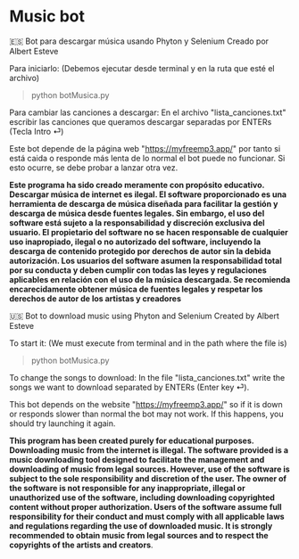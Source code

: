 # Music bot
🇪🇸 Bot para descargar música usando Phyton y Selenium
Creado por Albert Esteve

Para iniciarlo: (Debemos ejecutar desde terminal y en la ruta que esté el archivo)
> python botMusica.py

Para cambiar las canciones a descargar:
En el archivo "lista_canciones.txt" escribir las canciones que queramos descargar separadas por ENTERs (Tecla Intro ⏎)

Este bot depende de la página web "https://myfreemp3.app/" por tanto si está caida o responde más lenta de lo normal el bot puede no funcionar. Si esto ocurre, se debe probar a lanzar otra vez.

**Este programa ha sido creado meramente con propósito educativo. Descargar música de internet es ilegal. El software proporcionado es una herramienta de descarga de música diseñada para facilitar la gestión y descarga de música desde fuentes legales. Sin embargo, el uso del software está sujeto a la responsabilidad y discreción exclusiva del usuario. El propietario del software no se hacen responsable de cualquier uso inapropiado, ilegal o no autorizado del software, incluyendo la descarga de contenido protegido por derechos de autor sin la debida autorización. Los usuarios del software asumen la responsabilidad total por su conducta y deben cumplir con todas las leyes y regulaciones aplicables en relación con el uso de la música descargada. Se recomienda encarecidamente obtener música de fuentes legales y respetar los derechos de autor de los artistas y creadores**

🇺🇸 Bot to download music using Phyton and Selenium
Created by Albert Esteve

To start it: (We must execute from terminal and in the path where the file is)
> python botMusica.py

To change the songs to download:
In the file "lista_canciones.txt" write the songs we want to download separated by ENTERs (Enter key ⏎).

This bot depends on the website "https://myfreemp3.app/" so if it is down or responds slower than normal the bot may not work. If this happens, you should try launching it again.

**This program has been created purely for educational purposes. Downloading music from the internet is illegal. The software provided is a music downloading tool designed to facilitate the management and downloading of music from legal sources. However, use of the software is subject to the sole responsibility and discretion of the user. The owner of the software is not responsible for any inappropriate, illegal or unauthorized use of the software, including downloading copyrighted content without proper authorization. Users of the software assume full responsibility for their conduct and must comply with all applicable laws and regulations regarding the use of downloaded music. It is strongly recommended to obtain music from legal sources and to respect the copyrights of the artists and creators**.
